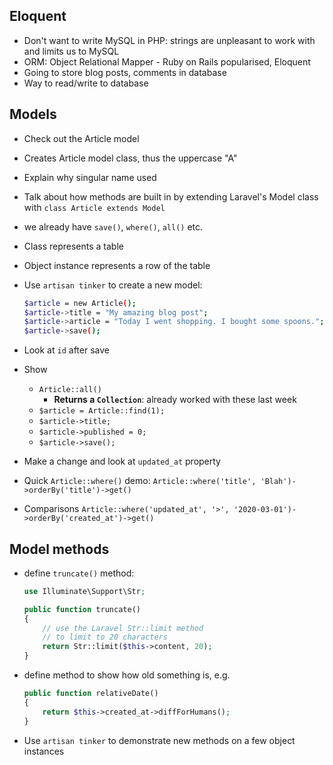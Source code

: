 ## Eloquent

- Don't want to write MySQL in PHP: strings are unpleasant to work with and limits us to MySQL
- ORM: Object Relational Mapper - Ruby on Rails popularised, Eloquent
- Going to store blog posts, comments in database
- Way to read/write to database

## Models

- Check out the Article model
- Creates Article model class, thus the uppercase "A"
- Explain why singular name used
- Talk about how methods are built in by extending Laravel's Model class with `class Article extends Model`
- we already have `save()`, `where()`, `all()` etc.

- Class represents a table
- Object instance represents a row of the table

- Use `artisan tinker` to create a new model:
    ```bash
    $article = new Article();
    $article->title = "My amazing blog post";
    $article->article = "Today I went shopping. I bought some spoons.";
    $article->save();
    ```
- Look at `id` after save
- Show
    - `Article::all()`
        - **Returns a `Collection`**: already worked with these last week
    - `$article = Article::find(1);`
    - `$article->title;`
    - `$article->published = 0;`
    - `$article->save();`
- Make a change and look at `updated_at` property
- Quick `Article::where()` demo: `Article::where('title', 'Blah')->orderBy('title')->get()`
- Comparisons `Article::where('updated_at', '>', '2020-03-01')->orderBy('created_at')->get()`

## Model methods

- define `truncate()` method:
    ```php
    use Illuminate\Support\Str;
    ```

    ```php
    public function truncate()
    {
        // use the Laravel Str::limit method
        // to limit to 20 characters
        return Str::limit($this->content, 20);
    }
    ```
- define method to show how old something is, e.g.
    ```php
    public function relativeDate()
    {
        return $this->created_at->diffForHumans();
    }
    ```
- Use `artisan tinker` to demonstrate new methods on a few object instances
